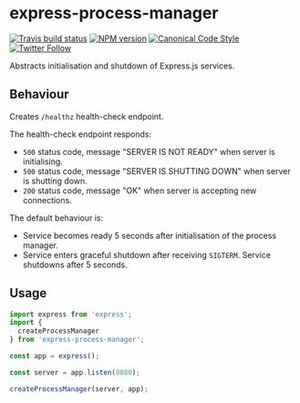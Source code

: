 # express-process-manager

[![Travis build status](http://img.shields.io/travis/gajus/express-process-manager/master.svg?style=flat-square)](https://travis-ci.org/gajus/express-process-manager)
[![NPM version](http://img.shields.io/npm/v/express-process-manager.svg?style=flat-square)](https://www.npmjs.org/package/express-process-manager)
[![Canonical Code Style](https://img.shields.io/badge/code%20style-canonical-blue.svg?style=flat-square)](https://github.com/gajus/canonical)
[![Twitter Follow](https://img.shields.io/twitter/follow/kuizinas.svg?style=social&label=Follow)](https://twitter.com/kuizinas)

Abstracts initialisation and shutdown of Express.js services.

## Behaviour

Creates `/healthz` health-check endpoint.

The health-check endpoint responds:

* `500` status code, message "SERVER IS NOT READY" when server is initialising.
* `500` status code, message "SERVER IS SHUTTING DOWN" when server is shutting down.
* `200` status code, message "OK" when server is accepting new connections.

The default behaviour is:

* Service becomes ready 5 seconds after initialisation of the process manager.
* Service enters graceful shutdown after receiving `SIGTERM`. Service shutdowns after 5 seconds.

## Usage

```js
import express from 'express';
import {
  createProcessManager
} from 'express-process-manager';

const app = express();

const server = app.listen(8080);

createProcessManager(server, app);

```
